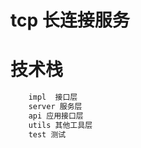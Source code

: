 tcp 长连接服务
===
# 技术栈
```html
    impl  接口层
    server 服务层
    api 应用接口层
    utils 其他工具层
    test 测试
```